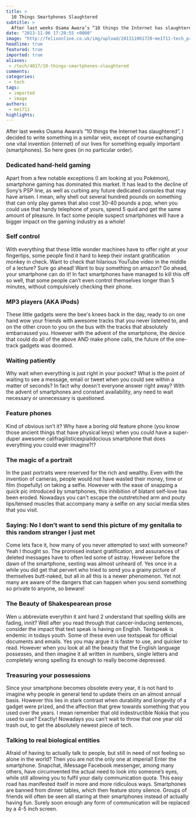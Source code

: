 ```yaml
---
title: >
  10 Things Smartphones Slaughtered
subtitle: >
  After last weeks Osama Awara’s “10 things the Internet has slaughtered”, I decided to write something in a similar vein, except of course exchanging one vital invention (internet) of our lives for something equally important (smartphones).
date: "2013-11-06 17:20:55 +0000"
image: "http://felixonline.co.uk/img/upload/201311061720-me1711-tech_preciousjpg.jpg"
headline: true
featured: true
imported: true
aliases:
 - /tech/4017/10-things-smartphones-slaughtered
comments:
categories:
 - tech
tags:
 - imported
 - image
authors:
 - me1711
highlights:
---
```


After last weeks Osama Awara’s “10 things the Internet has slaughtered”, I decided to write something in a similar vein, except of course exchanging one vital invention (internet) of our lives for something equally important (smartphones). So here goes (in no particular order).

###  Dedicated hand-held gaming

Apart from a few notable exceptions (I am looking at you Pokémon), smartphone gaming has dominated this market. It has lead to the decline of Sony’s PSP line, as well as curbing any future dedicated consoles that may have arisen. I mean, why shell out several hundred pounds on something that can only play games that also cost 30-40 pounds a pop, when you could use that handy telephone of yours, spend 5 quid and get the same amount of pleasure. In fact some people suspect smartphones will have a bigger impact on the gaming industry as a whole!

###  Self control

With everything that these little wonder machines have to offer right at your fingertips, some people find it hard to keep their instant gratification monkey in check. Want to check that hilarious YouTube video in the middle of a lecture? Sure go ahead! Want to buy something on amazon? Go ahead, your smartphone can do it! In fact smartphones have managed to kill this off so well, that some people can’t even control themselves longer than 5 minutes, without compulsively checking their phone.

###  MP3 players (AKA iPods)

These little gadgets were the bee's knees back in the day, ready to on one hand wow your friends with awesome tracks that you never listened to, and on the other croon to you on the bus with the tracks that absolutely embarrassed you. However with the advent of the smartphone, the device that could do all of the above AND make phone calls, the future of the one-track gadgets was doomed.

###  Waiting patiently

Why wait when everything is just right in your pocket? What is the point of waiting to see a message, email or tweet when you could see within a matter of seconds? In fact why doesn't everyone answer right away? With the advent of smartphones and constant availability, any need to wait necessary or unnecessary is questioned.

###  Feature phones

Kind of obvious isn’t it? Why have a boring old feature phone (you know those ancient things that have physical keys) when you could have a super-duper awesome califragilisticexpialidocious smartphone that does everything you could ever imagine?!?

###  The magic of a portrait

In the past portraits were reserved for the rich and wealthy. Even with the invention of cameras, people would not have wasted their money, time or film (hopefully) on taking a selfie. However with the ease of snapping a quick pic introduced by smartphones, this inhibition of blatant self-love has been eroded. Nowadays you can't escape the outstretched arm and pouty lips/tensed muscles that accompany many a selfie on any social media sites that you visit.

###  Saying: No I don’t want to send this picture of my genitalia to this random stranger I just met

Come lets face it, how many of you never attempted to sext with someone? Yeah I thought so. The promised instant gratification, and assurances of deleted messages have to often led some of astray. However before the dawn of the smartphone, sexting was almost unheard of. Yes once in a while you did get that pervert who tried to send you a grainy picture of themselves butt-naked, but all in all this is a newer phenomenon. Yet not many are aware of the dangers that can happen when you send something so private to anyone, so beware!

###  The Beauty of Shakespearean prose

Wen u abbreviate everythin it aint hard 2 understand that spelling skills are fading, innit? Well after you read through that cancer-inducing sentences, consider the impact that text speak is having on English. Textspeak is endemic in todays youth. Some of these even use textspeak for official documents and emails. Yes you may argue it is faster to use, and quicker to read. However when you look at all the beauty that the English language possesses, and then imagine it all written in numbers, single letters and completely wrong spelling its enough to really become depressed.

###  Treasuring your possessions

Since your smartphone becomes obsolete every year, it is not hard to imagine why people in general tend to update theirs on an almost annual basis. However this lies in stark contrast when durability and longevity of a gadget were prized, and the affection that grew towards something that you used over the years. I mean remember that old indestructible Nokia that you used to use? Exactly! Nowadays you can’t wait to throw that one year old trash out, to get the absolutely newest piece of tech.

###  Talking to real biological entities

Afraid of having to actually talk to people, but still in need of not feeling so alone in the world? Then you are not the only one at imperial! Enter the smartphone. Snapchat, iMessage Facebook messenger, among many others, have circumvented the actual need to look into someone’s eyes, while still allowing you to fulfil your daily communication quota. This easy road has manifested itself in more and more ridiculous ways. Smartphones are banned from dinner tables, which then feature stony silence. Groups of friends will often be seen all staring at their smartphones instead of actually having fun. Surely soon enough any form of communication will be replaced by a 4-5 inch screen.

